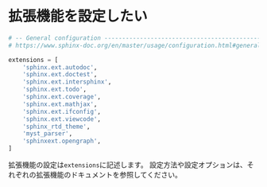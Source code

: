 # 拡張機能を設定したい

```python
# -- General configuration ---------------------------------------------------
# https://www.sphinx-doc.org/en/master/usage/configuration.html#general-configuration

extensions = [
    'sphinx.ext.autodoc',
    'sphinx.ext.doctest',
    'sphinx.ext.intersphinx',
    'sphinx.ext.todo',
    'sphinx.ext.coverage',
    'sphinx.ext.mathjax',
    'sphinx.ext.ifconfig',
    'sphinx.ext.viewcode',
    'sphinx_rtd_theme',
    'myst_parser',
    'sphinxext.opengraph',
]
```

拡張機能の設定は``extensions``に記述します。
設定方法や設定オプションは、それぞれの拡張機能のドキュメントを参照してください。
